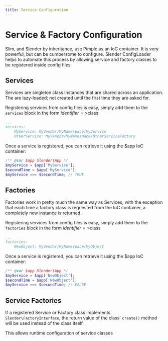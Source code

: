 ```yaml
---
title: Service Configuration
---
```


# Service & Factory Configuration

Slim, and Slender by inheritance, use Pimple as an IoC container. It is very powerful, but can be
cumbersome to configure. Slender ConfigLoader helps to automate this process by allowing service
and factory classes to be registered inside config files.


## Services
Services are singleton class instances that are shared across an
application. The are lazy-loaded; not created until the first time
they are asked for.

Registering services from config files is easy, simply add them to the
`services` block in the form $identifier=>$class

```yaml
...
services:
    MyService: MyVendor/MyNamespace/MyService
    OtherService: MyVendor/MyNamespace/OtherServiceFactory
```

Once a service is registered, you can retrieve it using the $app IoC container:

```php
/** @var $app Slender\App */
$myService = $app['MyService'];
$secondTime = $app['MyService'];
$myService === $secondTime; // TRUE
```

## Factories
Factories work in pretty much the same way as Services, with the exception that
each time a factory class is requested from the IoC container, a completely new
instance is returned.

Registering services from config files is easy, simply add them to the
`factories` block in the form $identifier=>$class

```yaml
...
factories:
    NewObject: MyVendor/MyNamespace/MyObject
```

Once a service is registered, you can retrieve it using the $app IoC container:
```php
/** @var $app Slender\App */
$myService = $app['NewObject'];
$secondTime = $app['NewObject'];
$myService === $secondTime; // FALSE
```


## Service Factories
If a registered Service or Factory class implements `Slender\FactoryInterface`, the
return value of the class' `create()` method will be used instead of the class itself.

This allows runtime configuration of service classes